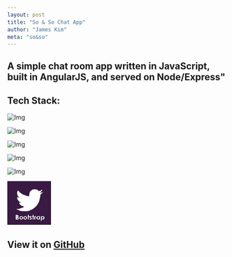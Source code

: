 ```yaml
---
layout: post
title: "So & So Chat App"
author: "James Kim"
meta: "so&so"
---
```

## A simple chat room app written in JavaScript, built in AngularJS, and served on Node/Express"

## Tech Stack:


<section id="service">
<div class="section-title">
</div>
<div id="skills">
<div>
<img src="{{site.baseurl}}/img/tech/javascript_100.png" alt="Img">
<p></p>
</div>
<div>
<img src="{{site.baseurl}}/img/tech/angular_100.png" alt="Img">
<p></p>
</div>
<div>
<img src="{{site.baseurl}}/img/tech/node_100.png" alt="Img">
<p></p>
</div>
<div>
<img src="{{site.baseurl}}/img/tech/html5_100.png" alt="Img">
<p></p>
</div>
<div>
<img src="{{site.baseurl}}/img/tech/css3_100.png" alt="Img">
<p></p>
</div>
<div>
<img src="img/tech/bootstrap_100.png" alt="Img">
<p></p>
</div>
</div>
</section>

## View it on [GitHub](https://github.com/jimmy-james/so-and-so)
